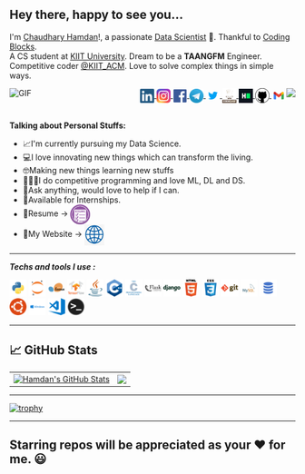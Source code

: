 ## Hey there, happy to see you...

I'm [Chaudhary Hamdan](https://www.linkedin.com/in/chaudhary-hamdan-34ab5b1a6/)!, a passionate [Data Scientist](https://www.mastersindatascience.org/careers/data-scientist/) 🚀.
Thankful to [Coding Blocks](http://codingblocks.com/). <br>
A CS student at [KIIT University](https://kiit.ac.in/). Dream to be a <b>TAANGFM</b> Engineer.<br>
Competitive coder [@KIIT_ACM](https://www.linkedin.com/in/kiit-acm-4514351ba/).
Love to solve complex things in simple ways.

  <img align="left" alt="GIF" src="https://raw.githubusercontent.com/hamdan-codes/hamdan-codes/master/wave.gif" width="230px" />
  <img align="right" src="https://github-readme-stats.vercel.app/api/top-langs/?username=hamdan-codes&theme=dark&show_icons=true">


<a href="https://www.linkedin.com/in/chaudhary-hamdan-34ab5b1a6/">
  <img align="center" alt="Hamdan's LinkedIN" width="25px" src="Assets/linkedin.png" />
</a>
<a href="https://www.instagram.com/bright_hamdan/">
  <img align="center" alt="Hamdan's Instagram" width="25px" src="Assets/instagram.jpg" />
</a>
<a href="https://www.facebook.com/chaudhary.hamdan.58">
  <img align="center" alt="Hamdan's Facebook" width="25px" src="Assets/facebook.png" />
</a>
<a href="http://t.me/hamdan_1905387">
  <img align="center" alt="Hamdan's Telegram" width="25px" src="Assets/telegram.jpg" />
</a>
<a href="https://twitter.com/bright_hamdan">
  <img align="center" alt="Hamdan's Twitter" width="25px" src="Assets/twitter.png" />
</a>
<a href="https://www.codechef.com/users/ch_hamdan">
  <img align="center" alt="Hamdan's Codechef" width="25px" src="Assets/codechef.png" />
</a>
<a href="https://www.hackerrank.com/ch_hamdan_edu">
  <img align="center" alt="Hamdan's Hackerrank" width="25px" src="Assets/hackerrank.png" />
</a>
<a href="https://github.com/hamdan-codes">
  <img align="center" alt="Hamdan's Github" width="25px" src="Assets/github.png" />
</a>
<a href="mailto:ch.hamdan.edu@gmail.com?subject=Hey%20Hamdan,%20From%20Github">
  <img align="center" alt="Hamdan's Gmail" width="25px" src="Assets/gmail.png" />
</a>
<br><br>


**Talking about Personal Stuffs:**

- 📈I'm currently pursuing my Data Science.
- 💻I love innovating new things which can transform the living.
- 🤓Making new things learning new stuffs
- 👨🏻‍💻I do competitive programming and love ML, DL and DS.
- 🤝Ask anything, would love to help if I can.
- 🏢Available for Internships.
- 📝Resume -> <a href="https://drive.google.com/file/d/1Vx_foSFBrgjj_zRTiNVRGxUY43O8-JXT/view"><img align="center" alt="Hamdan's Resume" width="35px" src="Assets/resume.png" /></a>
- 📝My Website -> <a href="https://chaudharyhamdan.me/"><img align="center" alt="Hamdan's Resume" width="35px" src="website.jpg" /></a>
<hr>

***Techs and tools I use :***

<code><img height="30" src="https://raw.githubusercontent.com/github/explore/80688e429a7d4ef2fca1e82350fe8e3517d3494d/topics/python/python.png"></code>
<code><img height="30" src="https://raw.githubusercontent.com/github/explore/80688e429a7d4ef2fca1e82350fe8e3517d3494d/topics/jupyter-notebook/jupyter-notebook.png"></code>
<code><img height="30" src="https://raw.githubusercontent.com/github/explore/80688e429a7d4ef2fca1e82350fe8e3517d3494d/topics/scikit-learn/scikit-learn.png"></code>
<code><img height="30" src="https://raw.githubusercontent.com/github/explore/80688e429a7d4ef2fca1e82350fe8e3517d3494d/topics/tensorflow/tensorflow.png"></code>
<code><img height="30" src="https://raw.githubusercontent.com/github/explore/80688e429a7d4ef2fca1e82350fe8e3517d3494d/topics/java/java.png"></code>
<code><img height="30" src="https://raw.githubusercontent.com/github/explore/80688e429a7d4ef2fca1e82350fe8e3517d3494d/topics/cpp/cpp.png"></code>
<code><img height="30" src="https://raw.githubusercontent.com/github/explore/80688e429a7d4ef2fca1e82350fe8e3517d3494d/topics/c/c.png"></code>
<code><img height="30" src="https://raw.githubusercontent.com/github/explore/80688e429a7d4ef2fca1e82350fe8e3517d3494d/topics/flask/flask.png"></code>
<code><img height="30" src="https://raw.githubusercontent.com/github/explore/80688e429a7d4ef2fca1e82350fe8e3517d3494d/topics/django/django.png"></code>
<code><img height="30" src="https://raw.githubusercontent.com/github/explore/80688e429a7d4ef2fca1e82350fe8e3517d3494d/topics/html/html.png"></code>
<code><img height="30" src="https://raw.githubusercontent.com/github/explore/80688e429a7d4ef2fca1e82350fe8e3517d3494d/topics/css/css.png"></code>
<code><img height="30" src="https://raw.githubusercontent.com/github/explore/80688e429a7d4ef2fca1e82350fe8e3517d3494d/topics/git/git.png"></code>
<code><img height="30" src="https://raw.githubusercontent.com/github/explore/80688e429a7d4ef2fca1e82350fe8e3517d3494d/topics/mysql/mysql.png"></code>
<code><img height="30" src="https://raw.githubusercontent.com/github/explore/80688e429a7d4ef2fca1e82350fe8e3517d3494d/topics/sql/sql.png"></code>
<code><img height="30" src="https://raw.githubusercontent.com/github/explore/80688e429a7d4ef2fca1e82350fe8e3517d3494d/topics/ubuntu/ubuntu.png"></code>
<code><img height="30" src="https://raw.githubusercontent.com/github/explore/80688e429a7d4ef2fca1e82350fe8e3517d3494d/topics/windows/windows.png"></code>
<code><img height="30" src="https://raw.githubusercontent.com/github/explore/80688e429a7d4ef2fca1e82350fe8e3517d3494d/topics/visual-studio-code/visual-studio-code.png"></code>
<code><img height="30" src="https://raw.githubusercontent.com/github/explore/80688e429a7d4ef2fca1e82350fe8e3517d3494d/topics/terminal/terminal.png"></code>
<hr>

## &#x1f4c8; GitHub Stats
<table>
  <tr>
    <td>
      <a href="https://github.com/hamdan-codes/hamdan-codes"> 
        <img align="center" src="https://github-readme-stats.vercel.app/api?username=hamdan-codes&show_icons=true&line_height=27&count_private=true&title_color=ffffff&text_color=c9cacc&icon_color=2bbc8a&bg_color=1d1f21" alt="Hamdan's GitHub Stats" width="400" />
      </a>
     </td>
      <td>
      <a href="https://github.com/hamdan-codes/my-personal-site">
        <img align="center" src="https://github-readme-stats.vercel.app/api/pin/?username=hamdan-codes&repo=my-personal-site&title_color=ffffff&text_color=c9cacc&icon_color=2bbc8a&bg_color=1d1f21" width="400" />
      </a>
     </td>
  </tr>
</table>
<hr>

[![trophy](https://github-profile-trophy.vercel.app/?username=hamdan-codes)](https://github.com/ryo-ma/github-profile-trophy)
<hr>

<h2>Starring repos will be appreciated as your ❤️ for me. 😃 </h2>
